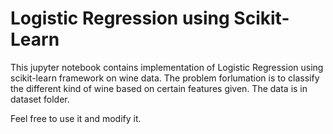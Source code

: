 # Logistic Regression using Scikit-Learn

This jupyter notebook contains implementation of Logistic Regression using scikit-learn framework on wine data. The problem forlumation is to classify the different kind of wine based on certain features given. The data is in dataset folder. 

Feel free to use it and modify it. 
